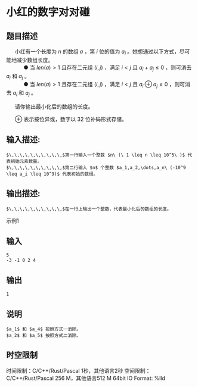 # 小红的数字对对碰

## 题目描述

$\,\,\,\,\,\,\,\,\,\,$小红有一个长度为 $n$ 的数组 $a$ ，第 $i$ 位的值为 $a_i$ 。她想通过以下方式，尽可能地减少数组长度。  
$\,\,\,\,\,\,\,\,\,\,\,\,\,\,\,\,\,\,\,\,$● 当 $len(a)>1$ 且存在二元组 $(i,j)$ ，满足 $i<j$ 且 $a_i + a_j \leq 0$ ，则可消去 $a_i$ 和 $a_j$ 。  
$\,\,\,\,\,\,\,\,\,\,\,\,\,\,\,\,\,\,\,\,$● 当 $len(a)>1$ 且存在二元组 $(i,j)$ ，满足 $i<j$ 且 $a_i \oplus a_j \leq 0$ ，则可消去 $a_i$ 和 $a_j$ 。  


$\,\,\,\,\,\,\,\,\,\,$请你输出最小化后的数组的长度。 

$\,\,\,\,\,\,\,\,\,\,$$\oplus$ 表示按位异或，数字以 $32$ 位补码形式存储。  


## 输入描述:
    
    
    $\,\,\,\,\,\,\,\,\,\,$第一行输入一个整数 $n\ (\ 1 \leq n \leq 10^5\ )$ 代表初始元素数量。  
    $\,\,\,\,\,\,\,\,\,\,$第二行输入 $n$ 个整数 $a_1,a_2,\dots,a_n\ (-10^9 \leq a_i \leq 10^9)$ 代表初始的数组。

## 输出描述:
    
    
    $\,\,\,\,\,\,\,\,\,\,$在一行上输出一个整数，代表最小化后的数组的长度。

示例1 

## 输入
    
    
    5
    -3 -1 0 2 4

## 输出
    
    
    1

## 说明
    
    
    $a_1$ 和 $a_4$ 按照方式一消除。  
    $a_2$ 和 $a_5$ 按照方式二消除。


## 时空限制

时间限制：C/C++/Rust/Pascal 1秒，其他语言2秒
空间限制：C/C++/Rust/Pascal 256 M，其他语言512 M
64bit IO Format: %lld